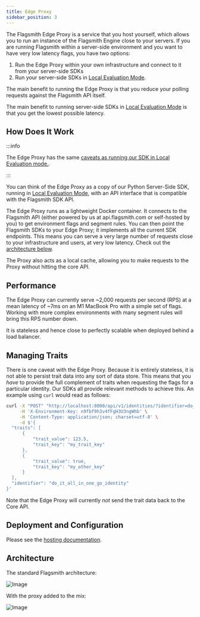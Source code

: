 ```yaml
---
title: Edge Proxy
sidebar_position: 3
---
```


The Flagsmith Edge Proxy is a service that you host yourself, which allows you to run an instance of the Flagsmith Engine close to your servers. If you are running Flagsmith within a server-side environment and you want to have very low latency flags, you have two options:

1. Run the Edge Proxy within your own infrastructure and connect to it from your server-side SDKs
2. Run your server-side SDKs in [Local Evaluation Mode](/integrating-with-flagsmith/server-side#local-evaluation).

The main benefit to running the Edge Proxy is that you reduce your polling requests against the Flagsmith API itself.

The main benefit to running server-side SDKs in [Local Evaluation Mode](/integrating-with-flagsmith/server-side#local-evaluation) is that you get the lowest possible latency.

## How Does It Work

:::info

The Edge Proxy has the same [caveats as running our SDK in Local Evaluation mode.](/integrating-with-flagsmith/server-side#local-evaluation).

:::

You can think of the Edge Proxy as a copy of our Python Server-Side SDK, running in [Local Evaluation Mode](/integrating-with-flagsmith/server-side#local-evaluation), with an API interface that is compatible with the Flagsmith SDK API.

The Edge Proxy runs as a lightweight Docker container. It connects to the Flagsmith API (either powered by us at api.flagsmith.com or self-hosted by you) to get environment flags and segment rules. You can then point the Flagsmith SDKs to your Edge Proxy; it implements all the current SDK endpoints. This means you can serve a very large number of requests close to your infrastructure and users, at very low latency. Check out the [architecture below](#architecture).

The Proxy also acts as a local cache, allowing you to make requests to the Proxy without hitting the core API.

## Performance

The Edge Proxy can currently serve ~2,000 requests per second (RPS) at a mean latency of ~7ms on an M1 MacBook Pro with a simple set of flags. Working with more complex environments with many segment rules will bring this RPS number down.

It is stateless and hence close to perfectly scalable when deployed behind a load balancer.

## Managing Traits

There is one caveat with the Edge Proxy. Because it is entirely stateless, it is not able to persist trait data into any sort of data store. This means that you _have_ to provide the full complement of traits when requesting the flags for a particular identity. Our SDKs all provide relevant methods to achieve this. An example using `curl` would read as follows:

```bash
curl -X "POST" "http://localhost:8000/api/v1/identities/?identifier=do_it_all_in_one_go_identity" \
     -H 'X-Environment-Key: n9fbf9h3v4fFgH3U3ngWhb' \
     -H 'Content-Type: application/json; charset=utf-8' \
     -d $'{
  "traits": [
      {
          "trait_value": 123.5,
          "trait_key": "my_trait_key"
      },
      {
          "trait_value": true,
          "trait_key": "my_other_key"
      }
  ],
  "identifier": "do_it_all_in_one_go_identity"
}'
```

Note that the Edge Proxy will currently _not_ send the trait data back to the Core API.

## Deployment and Configuration

Please see the [hosting documentation](/deployment-self-hosting/hosting-guides/docker).

## Architecture

The standard Flagsmith architecture:

![Image](/img/edge-proxy-existing.svg)

With the proxy added to the mix:

![Image](/img/edge-proxy-proxy.svg)
